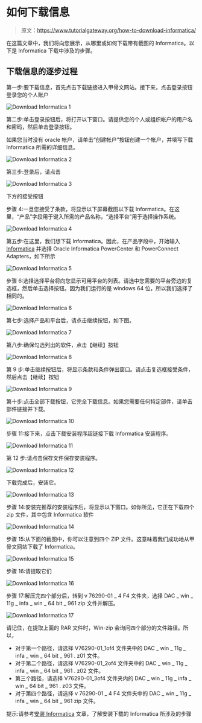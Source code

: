 # 如何下载信息

> 原文：<https://www.tutorialgateway.org/how-to-download-informatica/>

在这篇文章中，我们将向您展示，从哪里或如何下载带有截图的 Informatica。以下是 Informatica 下载中涉及的步骤。

## 下载信息的逐步过程

第一步:要下载信息，首先点击下载链接进入甲骨文网站。接下来，点击登录按钮登录您的个人账户

![Download Informatica 1](img/cb7639a5c8135be8d2507b0a4359b2cf.png)

第二步:单击登录按钮后，将打开以下窗口。请提供您的个人或组织帐户的用户名和密码，然后单击登录按钮。

如果您当时没有 oracle 帐户，请单击“创建帐户”按钮创建一个帐户，并填写下载 Informatica 所需的详细信息。

![Download Informatica 2](img/aa60c822b4a382be4ec0f9551df735e2.png)

第三步:登录后，请点击

![Download Informatica 3](img/7695ca69a0c4afd8706f385f0f513883.png)

下方的接受按钮

步骤 4:一旦您接受了条款，将显示以下屏幕截图以下载 Informatica。在这里，“产品”字段用于键入所需的产品名称，“选择平台”用于选择操作系统。

![Download Informatica 4](img/ed9289b0b5e056ae56acd70a8ded4a53.png)

第五步:在这里，我们想下载 Informatica。因此，在产品字段中，开始输入 [Informatica](https://www.tutorialgateway.org/informatica/) 并选择 Oracle Informatica PowerCenter 和 PowerConnect Adapters，如下所示

![Download Informatica 5](img/081da9c828f42fd1efa367539c2ce6bf.png)

步骤 6:选择选择平台将向您显示可用平台的列表。请选中您需要的平台旁边的复选框，然后单击选择按钮。因为我们运行的是 windows 64 位，所以我们选择了相同的。

![Download Informatica 6](img/f2babadc22335d2316063758a56467cd.png)

第七步:选择产品和平台后，请点击继续按钮，如下图。

![Download Informatica 7](img/39a16e143544953274f24387d6637216.png)

第八步:确保勾选列出的软件，点击【继续】按钮

![Download Informatica 8](img/3a0c01a885f3dbac279b231ac7a3c048.png)

第 9 步:单击继续按钮后，将显示条款和条件弹出窗口。请点击复选框接受条件，然后点击【继续】按钮

![Download Informatica 9](img/e1bffdacb8b37722e2a7200dc65635b1.png)

第十步:点击全部下载按钮，它完全下载信息。如果您需要任何特定部件，请单击部件链接并下载。

![Download Informatica 10](img/3ea557361800722954a5ef9b69bdc25d.png)

步骤 11:接下来，点击下载安装程序超链接下载 Informatica 安装程序。

![Download Informatica 11](img/f939a209216f3bf2c5c3f56be89394d1.png)

第 12 步:请点击保存文件保存安装程序。

![Download Informatica 12](img/b91b72916e546308d5cff68fbd154d95.png)

下载完成后，安装它。

![Download Informatica 13](img/7bf5af969da35f37abb5f9a3a0a265d4.png)

步骤 14:安装完推荐的安装程序后，将显示以下窗口。如你所见，它正在下载四个 zip 文件，其中包含 Informatica 软件

![Download Informatica 14](img/7515d09ef342a2f916016fab7e3618cf.png)

步骤 15:从下面的截图中，你可以注意到四个 ZIP 文件。这意味着我们成功地从甲骨文网站下载了 Informatica。

![Download Informatica 15](img/5400bf8d9bcf1105e9c521fe3393d504.png)

步骤 16:请提取它们

![Download Informatica 16](img/a748fba51a1a62c92204135c6a98648b.png)

步骤 17:解压完四个部分后，转到 v 76290-01 _ 4 F4 文件夹，选择 DAC _ win _ 11g _ infa _ win _ 64 bit _ 961 zip 文件并解压。

![Download Informatica 17](img/7d23d5904fe3adb2425f1842928a7d48.png)

请记住，在提取上面的 RAR 文件时，Win-zip 会询问四个部分的文件路径。所以，

*   对于第一个路径，请选择 V76290-01_1of4 文件夹中的 DAC _ win _ 11g _ infa _ win _ 64 bit _ 961 . z01 文件。
*   对于第二个路径，请选择 V76290-01_2of4 文件夹中的 DAC _ win _ 11g _ infa _ win _ 64 bit _ 961 . z02 文件。
*   第三个路径，请选择 V76290-01_3of4 文件夹内的 DAC _ win _ 11g _ infa _ win _ 64 bit _ 961 . z03 文件。
*   对于第四个路径，请选择 v 76290-01 _ 4 F4 文件夹中的 DAC _ win _ 11g _ infa _ win _ 64 bit _ 961 zip 文件。

提示:请参考[安装 Informatica](https://www.tutorialgateway.org/how-to-install-informatica/) 文章，了解安装下载的 Informatica 所涉及的步骤